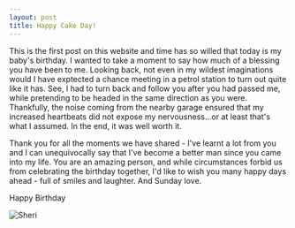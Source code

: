 ```yaml
---
layout: post
title: Happy Cake Day!
---
```


This is the first post on this website and time has so willed that today is my baby's birthday. I wanted to take a moment to say how much of a blessing you have been to me. Looking back, not even in my wildest imaginations would I have exptected a chance meeting in a petrol station to turn out quite like it has. See, I had to turn back and follow you after you had passed me, while pretending to be headed in the same direction as you were. Thankfully, the noise coming from the nearby garage ensured that my increased heartbeats did not expose my nervousness...or at least that's what I assumed. In the end, it was well worth it.

Thank you for all the moments we have shared - I've learnt a lot from you and I can unequivocally say that I've become a better man since you came into my life. You are an amazing person, and while circumstances forbid us from celebrating the birthday together, I'd like to wish you many happy days ahead - full of smiles and laughter. And Sunday love.

Happy Birthday


![Sheri]({{site.baseurl}}/images/sheri.png)
